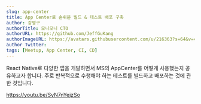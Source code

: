 ```yaml
---
slug: app-center
title: App Center로 손쉬운 빌드 & 테스트 배포 구축
author: 강명구
authorTitle: 모니모니 CTO
authorURL: https://github.com/JeffGuKang
authorImageURL: https://avatars.githubusercontent.com/u/216363?s=64&v=4
author Twitter:
tags: [Meetup, App Center, CI, CD]
---
```


React Native로 다양한 앱을 개발하면서 MS의 AppCenter를 어떻게 사용했는지 공유하고자 합니다. 주로 반복적으로 수행해야 하는 테스트를 빌드하고 배포하는 것에 관한 것입니다.

https://youtu.be/SyN7nYejzSo
